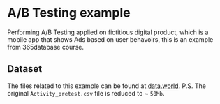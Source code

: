 # A/B Testing example

Performing A/B Testing applied on fictitious digital product, which is a mobile app that shows Ads based on user behavoirs, this is an example from 365database course.

## Dataset
The files related to this example can be found at [data.world](https://data.world/bitsnaps/ab-testing-example).
P.S. The original `Activity_pretest.csv` file is reduced to ~ `50Mb`.
